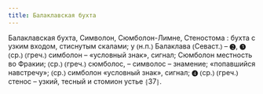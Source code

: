 ```yaml
---
title: Балаклавская бухта
---
```


Балаклавская бухта, Символон, Сюмболон-Лимне, Стеностома
: бухта с узким входом, стиснутым скалами; у ⦅н.п.⦆ Балаклава ⦅Севаст.⦆ – ❷, ❸ ⦅ср.⦆ ⦅греч.⦆ симболон – «условный знак», сигнал; Сюмболон местность во Фракии; ⦅ср.⦆ ⦅греч.⦆ сюмболос, – символос – знамение; «попавшийся навстречу»; ⦅ср.⦆ симболон «условный знак», сигнал; ❹ ⦅ср.⦆ ⦅греч.⦆ стенос – узкий, тесный и стомион устье ⦃З7⦄.
